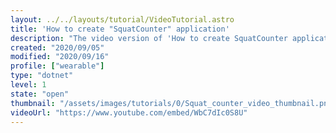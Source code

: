 ```yaml
---
layout: ../../layouts/tutorial/VideoTutorial.astro
title: 'How to create "SquatCounter" application'
description: "The video version of 'How to create SquatCounter application (http://tizenschool.org/180)'"
created: "2020/09/05"
modified: "2020/09/16"
profile: ["wearable"]
type: "dotnet"
level: 1
state: "open"
thumbnail: "/assets/images/tutorials/0/Squat_counter_video_thumbnail.png"
videoUrl: "https://www.youtube.com/embed/WbC7dIc0S8U"
---
```

